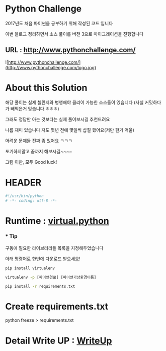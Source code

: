 # Python Challenge

2017년도 처음 파이썬을 공부하기 위해 작성된 코드 입니다

이번 블로그 정리하면서 소스 풀이를 버전 3으로 마이그레이션을 진행합니다

## URL : http://www.pythonchallenge.com/

![http://www.pythonchallenge.com/](http://www.pythonchallenge.com/logo.jpg)

# About this Solution

해당 풀이는 실제 첼린지와 병행해야 클리어 가능한 소스들이 있습니다
(사실 커밋하다가 빼먹은거 맞습니다 ㅎㅎㅎ)

그래도 정답만 아는 것보다는 실제 풀어보시길 추천드려요

나름 재미 있습니다 저도 몇년 전에 몇일씩 삽질 했어요(저만 한거 억울)

어려운 문제들 진짜 좀 있어요 ㅋㅋㅋ

포기하지말고 끝까지 해보시길~~~~

그럼 이만, 모두 Good luck!

# HEADER

```python
#!/usr/bin/python
# -*- coding: utf-8 -*-
```

# Runtime : [virtual.python](https://virtualenv.pypa.io/en/latest/index.html)

### * Tip
구동에 필요한 라이브러리들 목록을 지정해두었습니다

아래 명령어로 한번에 다운로드 받으세요!

```bat
pip install virtualenv

virtualenv -p [파이썬경로] [파이썬가상환경이름]

pip install -r requirements.txt

```

# Create requirements.txt

python freeze > requirements.txt

# Detail Write UP : [WriteUp](https://fhwang.tistory.com/category/War%20Game/PythonChallenge)

